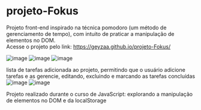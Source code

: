 # projeto-Fokus
Projeto front-end inspirado na técnica pomodoro (um método de gerenciamento de tempo), com intuito de praticar a manipulação de elementos no DOM.<br>
Acesse o projeto pelo link: https://geyzaa.github.io/projeto-Fokus/

![image](https://github.com/geyzaa/projeto-Fokus/assets/97538755/c268a36c-70d8-443a-a78a-8652f026e29e)
![image](https://github.com/geyzaa/projeto-Fokus/assets/97538755/0ce14a22-3abe-41d0-af3d-2074f694a42f)
![image](https://github.com/geyzaa/projeto-Fokus/assets/97538755/065b1dc0-8b41-42cd-9223-f6ee3d88d2ff)

lista de tarefas adicionada ao projeto, permitindo que o usuário adicione tarefas e as gerencie, editando, excluindo e marcando as tarefas concluídas 
![image](https://github.com/geyzaa/projeto-Fokus/assets/97538755/cf556c7f-874b-4ad5-bca7-8ee8b57a0fc2)
![image](https://github.com/geyzaa/projeto-Fokus/assets/97538755/66bf23c6-d65e-4dbf-ae20-8c3075a8479b)

Projeto realizado durante o curso de JavaScript: explorando a manipulação de elementos no DOM e da localStorage

